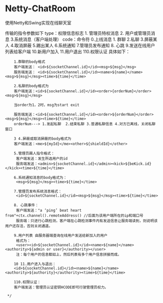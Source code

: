# Netty-ChatRoom
使用Netty和Swing实现在线聊天室

传输的指令参数如下
type：权限信息标志  1. 管理员特权消息 2. 用户或管理员消息 3.系统消息（客户端处理）
code：命令符  0.上线消息 1. 群聊 2.私聊 3.屏蔽某人 4.取消屏蔽 5.踢出某人 6.系统通知 7.管理员发布通知 8. 心跳 9.发送在线用户列表给客户端 10.新用户加入 11.用户退出 110.权限认证
      具体如下：
      
        1.群聊的body格式
        客户端发送： <id>${socketChannel.id}</id><msg>${msg}</msg>
        服务端发送： <id>${socketChannel.id}</id><name>${name}</name><msg>${msg}</msg><time>${time}</time>

        2.私聊的body格式为
        客户端发送：<id>${socketChannel.id}</id><order>{orderNum}</order><msg>${msg}</msg>

        当order为1，2时，msg为start exit

        服务端发送：<id>${socketChannel.id}</id><order>${orderNum}</order><msg>${msg}</msg><time>${time}</time>
        orderNum---> 1.发起私聊  2.结束私聊 3.普通私聊信息 4.对方已离线，关闭私聊窗口

        3 4.屏蔽或取消屏蔽的body格式为
        客户端发送：<me>${myId}</me><other>${shieldId}</other>

        5.管理员踢人指令格式：
         客户端发送：发生所选用户的id
         服务端发送：<admin>${socketChannel.id}</admin><kick>${beKick.id}</kick><time>${time}</time>

        6.系统通知消息的body格式为：
         <msg>${msg}</msg><time>${time}</time>

        7.管理员发布系统消息格式：
         <id>${socketChannel.id}</id><msg>${msg}</msg><time>${time}</time>

        8. 心跳事件：
         客户端发送："a ‘ping’ beat heart from"+ctx.channel().remoteAddress() //后面为该用户端所在的ip和端口号
         服务端：只进行心跳检测，客户端在心跳检测事件内有发送信息让服务端读到，则说明该用户还存活，否则关闭通道。

        9.用户列表 由服务器端查询在线用户发送给新加入的用户
         格式为：
         <user><id>${socketChannel.id}</id><name>${name}</name><authority>${admin or user}</authority></user>
         注：每个用户的信息都如上，然后列表有多个用户信息拼接而成。

        10 11.用户进入与退出：
        <id>${socketChannel.id}</id><name>${name}</name><authority>${authority}</authority><time>${time}</time>

        110.权限认证：
        客户端发送：管理员认证密钥HCODE即可行驶管理员权力。

     */
